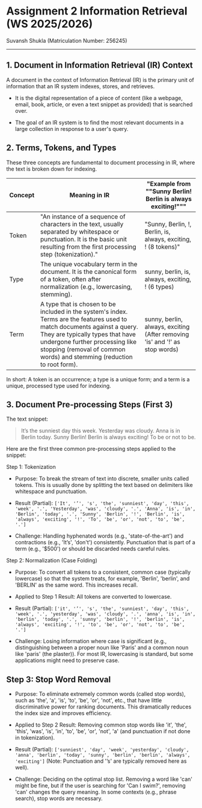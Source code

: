 # Assignment 2 Information Retrieval (WS 2025/2026)

Suvansh Shukla (Matriculation Number: 256245)

---

## 1. Document in Information Retrieval (IR) Context

A document in the context of Information Retrieval (IR) is the primary unit of information that an IR system indexes, stores, and retrieves.

- It is the digital representation of a piece of content (like a webpage, email, book, article, or even a text snippet as provided) that is searched over.

- The goal of an IR system is to find the most relevant documents in a large collection in response to a user's query.

## 2. Terms, Tokens, and Types

These three concepts are fundamental to document processing in IR, where the text is broken down for indexing.

| Concept | Meaning in IR | "Example from ""Sunny Berlin! Berlin is always exciting!""" |
| ------- | ------------- | ----------------------------------------------------------- |
| Token | "An instance of a sequence of characters in the text, usually separated by whitespace or punctuation. It is the basic unit resulting from the first processing step (tokenization)." | "Sunny, Berlin, !, Berlin, is, always, exciting, ! (8 tokens)"|
| Type | The unique vocabulary term in the document. It is the canonical form of a token, often after normalization (e.g., lowercasing, stemming). | sunny, berlin, is, always, exciting, ! (6 types) |
| Term | A type that is chosen to be included in the system's index. Terms are the features used to match documents against a query. They are typically types that have undergone further processing like stopping (removal of common words) and stemming (reduction to root form). |sunny, berlin, always, exciting (After removing 'is' and '!' as stop words) |

In short: A token is an occurrence; a type is a unique form; and a term is a unique, processed type used for indexing.

## 3. Document Pre-processing Steps (First 3)

The text snippet:

> It’s the sunniest day this week. Yesterday was cloudy. Anna is in Berlin today. Sunny Berlin! Berlin is always exciting! To be or not to be.

Here are the first three common pre-processing steps applied to the snippet:

Step 1: Tokenization

- Purpose: To break the stream of text into discrete, smaller units called tokens. This is usually done by splitting the text based on delimiters like whitespace and punctuation.

- Result (Partial): `['It', '’', 's', 'the', 'sunniest', 'day', 'this', 'week', '.', 'Yesterday', 'was', 'cloudy', '.', 'Anna', 'is', 'in', 'Berlin', 'today', '.', 'Sunny', 'Berlin', '!', 'Berlin', 'is', 'always', 'exciting', '!', 'To', 'be', 'or', 'not', 'to', 'be', '.']`

- Challenge: Handling hyphenated words (e.g., 'state-of-the-art') and contractions (e.g., 'It’s', 'don't') consistently. Punctuation that is part of a term (e.g., '$500') or should be discarded needs careful rules.

Step 2: Normalization (Case Folding)

- Purpose: To convert all tokens to a consistent, common case (typically lowercase) so that the system treats, for example, 'Berlin', 'berlin', and 'BERLIN' as the same word. This increases recall.

- Applied to Step 1 Result: All tokens are converted to lowercase.

- Result (Partial): `['it', '’', 's', 'the', 'sunniest', 'day', 'this', 'week', '.', 'yesterday', 'was', 'cloudy', '.', 'anna', 'is', 'in', 'berlin', 'today', '.', 'sunny', 'berlin', '!', 'berlin', 'is', 'always', 'exciting', '!', 'to', 'be', 'or', 'not', 'to', 'be', '.']`

- Challenge: Losing information where case is significant (e.g., distinguishing between a proper noun like 'Paris' and a common noun like 'paris' (the plaster)). For most IR, lowercasing is standard, but some applications might need to preserve case.

## Step 3: Stop Word Removal

- Purpose: To eliminate extremely common words (called stop words), such as 'the', 'a', 'is', 'to', 'be', 'or', 'not', etc., that have little discriminative power for ranking documents. This dramatically reduces the index size and improves efficiency.

- Applied to Step 2 Result: Removing common stop words like 'it', 'the', 'this', 'was', 'is', 'in', 'to', 'be', 'or', 'not', 'a' (and punctuation if not done in tokenization).

- Result (Partial): `['sunniest', 'day', 'week', 'yesterday', 'cloudy', 'anna', 'berlin', 'today', 'sunny', 'berlin', 'berlin', 'always', 'exciting']` (Note: Punctuation and '’s' are typically removed here as well).

- Challenge: Deciding on the optimal stop list. Removing a word like 'can' might be fine, but if the user is searching for 'Can I swim?', removing 'can' changes the query meaning. In some contexts (e.g., phrase search), stop words are necessary.


